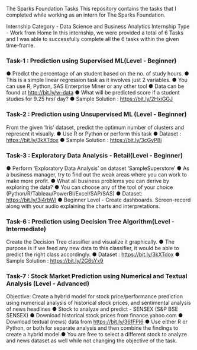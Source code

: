 The Sparks Foundation Tasks
This repository contains the tasks that I completed while working as an intern for The Sparks Foundation.

Internship Category - Data Science and Business Analytics
Internship Type - Work from Home
In this internship, we were provided a total of 6 Tasks and I was able to successfully complete all the 6 tasks within the given time-frame.


### Task-1 : Prediction using Supervised ML(Level - Beginner)

● Predict the percentage of an student based on the no. of study hours.
● This is a simple linear regression task as it involves just 2 variables.
● You can use R, Python, SAS Enterprise Miner or any other tool
● Data can be found at http://bit.ly/w-data
● What will be predicted score if a student studies for 9.25 hrs/ day?
● Sample Solution : https://bit.ly/2HxiGGJ


### Task-2 : Prediction using Unsupervised ML (Level - Beginner)

From the given ‘Iris’ dataset, predict the optimum number of clusters
and represent it visually.
● Use R or Python or perform this task
● Dataset : https://bit.ly/3kXTdox
● Sample Solution : https://bit.ly/3cGyP8j


### Task-3 : Exploratory Data Analysis - Retail(Level - Beginner)

● Perform ‘Exploratory Data Analysis’ on dataset ‘SampleSuperstore’
● As a business manager, try to find out the weak areas where you can
work to make more profit.
● What all business problems you can derive by exploring the data?
● You can choose any of the tool of your choice
(Python/R/Tableau/PowerBI/Excel/SAP/SAS)
● Dataset: https://bit.ly/3i4rbWl
● Beginner Level - Create dashboards. Screen-record along with your
audio explaining the charts and interpretations.



### Task-6 : Prediction using Decision Tree Algorithm(Level - Intermediate)
Create the Decision Tree classifier and visualize it graphically.
● The purpose is if we feed any new data to this classifier, it would be able to
predict the right class accordingly.
● Dataset : https://bit.ly/3kXTdox
● Sample Solution : https://bit.ly/2G6sYx9


### Task-7 : Stock Market Prediction using Numerical and Textual Analysis (Level - Advanced)

Objective: Create a hybrid model for stock price/performance
prediction using numerical analysis of historical stock prices, and
sentimental analysis of news headlines
● Stock to analyze and predict - SENSEX (S&P BSE SENSEX)
● Download historical stock prices from finance.yahoo.com
● Download textual (news) data from https://bit.ly/36fFPI6
● Use either R or Python, or both for separate analysis and then
combine the findings to create a hybrid model
● You are free to select a different stock to analyze and news dataset
as well while not changing the objective of the task.

   

